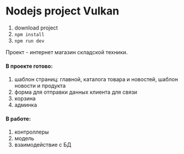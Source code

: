 # **Nodejs** project **Vulkan**

1. download project
2. ```npm install```
3. ```npm run dev```

Проект - интернет магазин складской техники.

#### В проекте готово:
1. шаблон страниц: главной, каталога товара и новостей, шаблон новости и продукта
2. форма для отправки данных клиента для связи
3. корзина
4. админка

#### В работе:
1. контроллеры
2. модель
3. взаимодействие с БД

